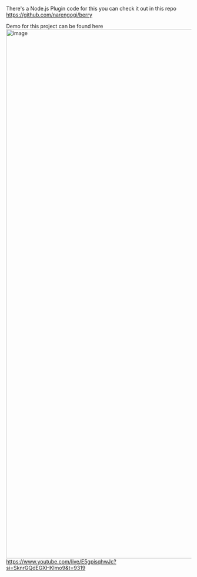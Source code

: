There's a Node.js Plugin code for this you can check it out in this repo https://github.com/narengogi/berry

Demo for this project can be found here
<img width="1438" alt="image" src="https://github.com/narengogi/viewsjs/assets/47327611/1534a52c-1b17-4604-a378-26ea4f80ca05">
https://www.youtube.com/live/E5gpisqhwJc?si=SknrGQdEGXHKlmo9&t=9319
